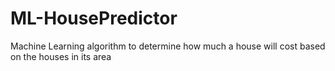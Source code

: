 # ML-HousePredictor
Machine Learning algorithm to determine how much a house will cost based on the houses in its area
